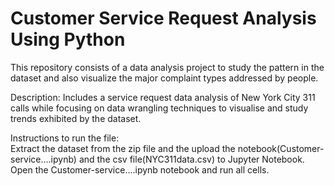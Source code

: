 # Customer Service Request Analysis Using Python
This repository consists of a data analysis project to study the pattern in the dataset and also visualize the major complaint types addressed by people.<br>

Description:
Includes a service request data analysis of New York City 311 calls while focusing on data wrangling techniques to visualise and study trends exhibited by the dataset.<br>

Instructions to run the file:<br>
Extract the dataset from the zip file and the upload the notebook(Customer-service....ipynb) and the csv file(NYC311data.csv) to Jupyter Notebook.<br>
Open the Customer-service....ipynb notebook and run all cells.
